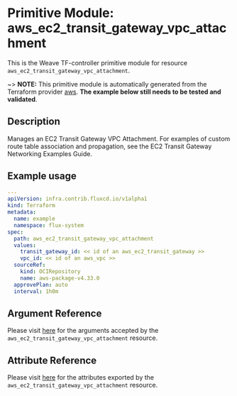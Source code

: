 
# Primitive Module: aws_ec2_transit_gateway_vpc_attachment

This is the Weave TF-controller primitive module for resource `aws_ec2_transit_gateway_vpc_attachment`.

~> **NOTE:** This primitive module is automatically generated from the Terraform provider [aws](https://registry.terraform.io/providers/hashicorp/aws/latest/docs/resources/aws_ec2_transit_gateway_vpc_attachment). **The example below still needs to be tested and validated**.

## Description

Manages an EC2 Transit Gateway VPC Attachment. For examples of custom route table association and propagation, see the EC2 Transit Gateway Networking Examples Guide.

## Example usage

```yaml
---
apiVersion: infra.contrib.fluxcd.io/v1alpha1
kind: Terraform
metadata:
  name: example
  namespace: flux-system
spec:
  path: aws_ec2_transit_gateway_vpc_attachment
  values:
    transit_gateway_id: << id of an aws_ec2_transit_gateway >>
    vpc_id: << id of an aws_vpc >>
  sourceRef:
    kind: OCIRepository
    name: aws-package-v4.33.0
  approvePlan: auto
  interval: 1h0m
```

## Argument Reference

Please visit [here](https://registry.terraform.io/providers/hashicorp/aws/4.33.0/docs/resources/iam_policy#argument-reference) for the arguments accepted by the `aws_ec2_transit_gateway_vpc_attachment` resource.

## Attribute Reference

Please visit [here](https://registry.terraform.io/providers/hashicorp/aws/4.33.0/docs/resources/iam_policy#attributes-reference) for the attributes exported by the `aws_ec2_transit_gateway_vpc_attachment` resource.
